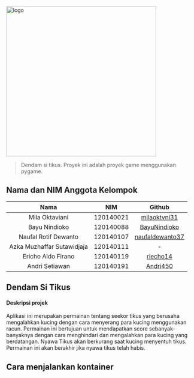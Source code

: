 <img alt="logo" src="https://raw.githubusercontent.com/riecho14/Dendam-Si-Tikus/image_assets/logo.svg" width="400">

> Dendam si tikus. Proyek ini adalah proyek game menggunakan pygame.

## Nama dan NIM Anggota Kelompok
| Nama | NIM | Github |
| :---: | :---: | :---: |
| Mila Oktaviani             | 120140021 | [milaoktvni31](https://github.com/milaoktvni31)           |
| Bayu Nindioko              | 120140088 | [BayuNindioko](https://github.com/BayuNindioko)           |
| Naufal Rotif Dewanto       | 120140107 | [naufaldewanto37](https://github.com/naufaldewanto37)     |
| Azka Muzhaffar Sutawidjaja | 120140111 | -                                                         |
| Ericho Aldo Firano         | 120140119 | [riecho14](https://github.com/riecho14)                   |
| Andri Setiawan             | 120140191 | [Andri450](https://github.com/Andri450)                   |

## Dendam Si Tikus
#### Deskripsi projek
Aplikasi ini merupakan permainan tentang seekor tikus yang berusaha mengalahkan kucing dengan cara menyerang para kucing menggunakan racun. Permainan ini bertujuan untuk mendapatkan score sebanyak-banyaknya dengan cara menghindari dan mengalahkan para kucing yang berdatangan. Nyawa Tikus akan berkurang saat kucing menyentuh tikus. Permainan ini akan berakhir jika nyawa tikus telah habis.

## Cara menjalankan kontainer
